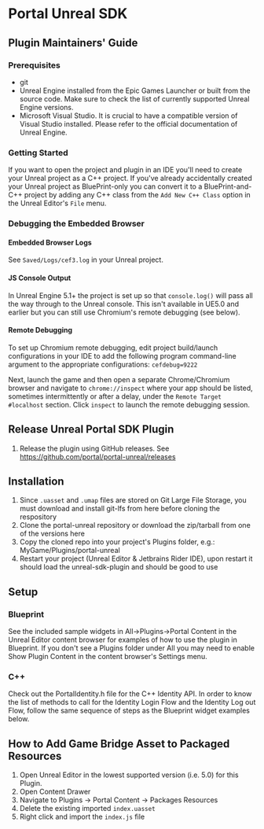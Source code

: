 # Portal Unreal SDK

## Plugin Maintainers' Guide

### Prerequisites

- git
- Unreal Engine installed from the Epic Games Launcher or built from the source code. Make sure to check the list of currently supported Unreal Engine versions.
- Microsoft Visual Studio. It is crucial to have a compatible version of Visual Studio installed. Please refer to the official documentation of Unreal Engine.

### Getting Started

If you want to open the project and plugin in an IDE you'll need to create your Unreal project as a C++ project.  If you've already accidentally created your Unreal project as BluePrint-only you can convert it to a BluePrint-and-C++ project by adding any C++ class from the `Add New C++ Class` option in the Unreal Editor's `File` menu.

### Debugging the Embedded Browser

#### Embedded Browser Logs

See `Saved/Logs/cef3.log` in your Unreal project.

#### JS Console Output

In Unreal Engine 5.1+ the project is set up so that `console.log()` will pass all the way through to the Unreal console.  This isn't available in UE5.0 and earlier but you can still use Chromium's remote debugging (see below).

#### Remote Debugging

To set up Chromium remote debugging, edit project build/launch configurations in your IDE to add the following program command-line argument to the appropriate configurations: `cefdebug=9222`

Next, launch the game and then open a separate Chrome/Chromium browser and navigate to `chrome://inspect` where your app should be listed, sometimes intermittently or after a delay, under the `Remote Target #localhost` section.  Click `inspect` to launch the remote debugging session.

## Release Unreal Portal SDK Plugin

1. Release the plugin using GitHub releases. See https://github.com/portal/portal-unreal/releases

## Installation

1. Since `.uasset` and `.umap` files are stored on Git Large File Storage, you must download and install git-lfs from here before cloning the respository
2. Clone the portal-unreal repository or download the zip/tarball from one of the versions here
3. Copy the cloned repo into your project's Plugins folder, e.g.: MyGame/Plugins/portal-unreal
4. Restart your project (Unreal Editor & Jetbrains Rider IDE), upon restart it should load the unreal-sdk-plugin and should be good to use


## Setup
### Blueprint
See the included sample widgets in All->Plugins->Portal Content in the Unreal Editor content browser for examples of how to use the plugin in Blueprint. If you don't see a Plugins folder under All you may need to enable Show Plugin Content in the content browser's Settings menu.

### C++
Check out the PortalIdentity.h file for the C++ Identity API. In order to know the list of methods to call for the Identity Login Flow and the Identity Log out Flow, follow the same sequence of steps as the Blueprint widget examples below.


## How to Add Game Bridge Asset to Packaged Resources

1. Open Unreal Editor in the lowest supported version (i.e. 5.0) for this Plugin.
2. Open Content Drawer
3. Navigate to Plugins -> Portal Content -> Packages Resources
4. Delete the existing imported `index.uasset`
5. Right click and import the `index.js` file